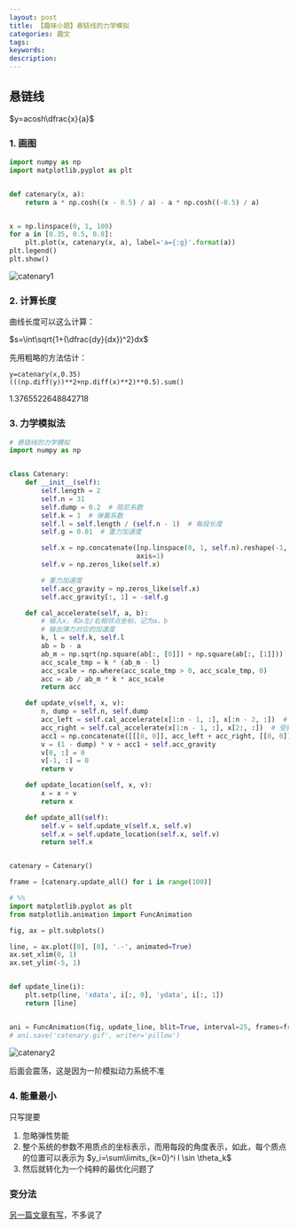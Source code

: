 ```yaml
---
layout: post
title: 【趣味小题】悬链线的力学模拟
categories: 趣文
tags:
keywords:
description:
---
```


## 悬链线

$y=acosh\dfrac{x}{a}$  

### 1. 画图
```python
import numpy as np
import matplotlib.pyplot as plt


def catenary(x, a):
    return a * np.cosh((x - 0.5) / a) - a * np.cosh((-0.5) / a)


x = np.linspace(0, 1, 100)
for a in [0.35, 0.5, 0.8]:
    plt.plot(x, catenary(x, a), label='a={:g}'.format(a))
plt.legend()
plt.show()
```
![catenary1](/pictures_for_blog/algorithm/catenary1.png)


### 2. 计算长度

曲线长度可以这么计算：  

$s=\int\sqrt{1+(\dfrac{dy}{dx})^2}dx$  

先用粗略的方法估计：

```
y=catenary(x,0.35)
(((np.diff(y))**2+np.diff(x)**2)**0.5).sum()
```
1.3765522648842718  


### 3. 力学模拟法
```python
# 悬链线的力学模拟
import numpy as np


class Catenary:
    def __init__(self):
        self.length = 2
        self.n = 31
        self.dump = 0.2  # 阻尼系数
        self.k = 1  # 弹簧系数
        self.l = self.length / (self.n - 1)  # 每段长度
        self.g = 0.01  # 重力加速度

        self.x = np.concatenate([np.linspace(0, 1, self.n).reshape(-1, 1), np.zeros((self.n, 1))],
                                axis=1)
        self.v = np.zeros_like(self.x)

        # 重力加速度
        self.acc_gravity = np.zeros_like(self.x)
        self.acc_gravity[:, 1] = -self.g

    def cal_accelerate(self, a, b):
        # 输入x，和x左/右相邻点坐标，记为a，b
        # 输出弹力对应的加速度
        k, l = self.k, self.l
        ab = b - a
        ab_m = np.sqrt(np.square(ab[:, [0]]) + np.square(ab[:, [1]]))
        acc_scale_tmp = k * (ab_m - l)
        acc_scale = np.where(acc_scale_tmp > 0, acc_scale_tmp, 0)
        acc = ab / ab_m * k * acc_scale
        return acc

    def update_v(self, x, v):
        n, dump = self.n, self.dump
        acc_left = self.cal_accelerate(x[1:n - 1, :], x[:n - 2, :])  # 受到左边的拉力
        acc_right = self.cal_accelerate(x[1:n - 1, :], x[2:, :])  # 受到右边的拉力
        acc1 = np.concatenate([[[0, 0]], acc_left + acc_right, [[0, 0]]], axis=0)
        v = (1 - dump) * v + acc1 + self.acc_gravity
        v[0, :] = 0
        v[-1, :] = 0
        return v

    def update_location(self, x, v):
        x = x + v
        return x

    def update_all(self):
        self.v = self.update_v(self.x, self.v)
        self.x = self.update_location(self.x, self.v)
        return self.x


catenary = Catenary()

frame = [catenary.update_all() for i in range(100)]

# %%
import matplotlib.pyplot as plt
from matplotlib.animation import FuncAnimation

fig, ax = plt.subplots()

line, = ax.plot([0], [0], '.-', animated=True)
ax.set_xlim(0, 1)
ax.set_ylim(-5, 1)


def update_line(i):
    plt.setp(line, 'xdata', i[:, 0], 'ydata', i[:, 1])
    return [line]


ani = FuncAnimation(fig, update_line, blit=True, interval=25, frames=frame)
# ani.save('catenary.gif', writer='pillow')
```


![catenary2](/pictures_for_blog/algorithm/catenary2.gif)

后面会震荡，这是因为一阶模拟动力系统不准

### 4. 能量最小
只写提要
1. 忽略弹性势能
2. 整个系统的参数不用质点的坐标表示，而用每段的角度表示，如此，每个质点的位置可以表示为 $y_i=\sum\limits_{k=0}^i l \sin \theta_k$
3. 然后就转化为一个纯粹的最优化问题了

### 变分法

[另一篇文章有写](![catenary1](/pictures_for_blog/algorithm/catenary1.png))，不多说了
